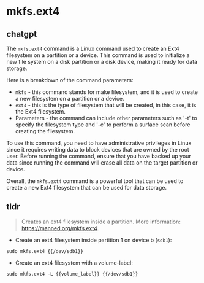 # mkfs.ext4 
## chatgpt 
The `mkfs.ext4` command is a Linux command used to create an Ext4 filesystem on a partition or a device. This command is used to initialize a new file system on a disk partition or a disk device, making it ready for data storage.

Here is a breakdown of the command parameters:

- `mkfs` - this command stands for make filesystem, and it is used to create a new filesystem on a partition or a device.
- `ext4` - this is the type of filesystem that will be created, in this case, it is the Ext4 filesystem.
- Parameters - the command can include other parameters such as '-t' to specify the filesystem type and '-c' to perform a surface scan before creating the filesystem.

To use this command, you need to have administrative privileges in Linux since it requires writing data to block devices that are owned by the root user. Before running the command, ensure that you have backed up your data since running the command will erase all data on the target partition or device. 

Overall, the `mkfs.ext4` command is a powerful tool that can be used to create a new Ext4 filesystem that can be used for data storage. 

## tldr 
 
> Creates an ext4 filesystem inside a partition.
> More information: <https://manned.org/mkfs.ext4>.

- Create an ext4 filesystem inside partition 1 on device b (`sdb1`):

`sudo mkfs.ext4 {{/dev/sdb1}}`

- Create an ext4 filesystem with a volume-label:

`sudo mkfs.ext4 -L {{volume_label}} {{/dev/sdb1}}`
